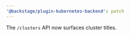 ```yaml
---
'@backstage/plugin-kubernetes-backend': patch
---
```


The `/clusters` API now surfaces cluster titles.
